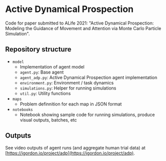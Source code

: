 # Active Dynamical Prospection

Code for paper submitted to ALife 2021: "Active Dynamical Prospection: Modeling the Guidance of Movement and Attention via Monte Carlo Particle Simulation".

## Repository structure

* `model`
	* Implementation of agent model
	* `agent.py`: Base agent
	* `agent_adp.py`: Active Dynamical Prospection agent implementation
	* `environment.py`: Environment / task dynamics
	* `simulations.py`: Helper for running simulations
	* `util.py`: Utility functions
* `maps`
	* Problem definnition for each map in JSON format
* `notebooks`
	* Notebook showing sample code for running simulations, produce visual outputs, batches, etc

## Outputs

See video outputs of agent runs (and aggregate human trial data) at [https://jgordon.io/project/adp](https://jgordon.io/project/adp).